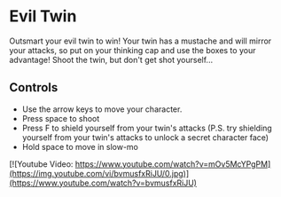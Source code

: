 <h1>Evil Twin</h1>
Outsmart your evil twin to win! Your twin has a mustache and will mirror your attacks, so put on your thinking cap and use the boxes to your advantage! Shoot the twin, but don't get shot yourself...

<h2>Controls</h2>
<ul>
  <li>Use the arrow keys to move your character.</li>
  <li>Press space to shoot</li>
  <li>Press F to shield yourself from your twin's attacks (P.S. try shielding yourself from your twin's attacks to unlock a secret character face)</li>
  <li>Hold space to move in slow-mo</li>
</ul>

[![Youtube Video: https://www.youtube.com/watch?v=mOv5McYPgPM](https://img.youtube.com/vi/bvmusfxRiJU/0.jpg)](https://www.youtube.com/watch?v=bvmusfxRiJU)
